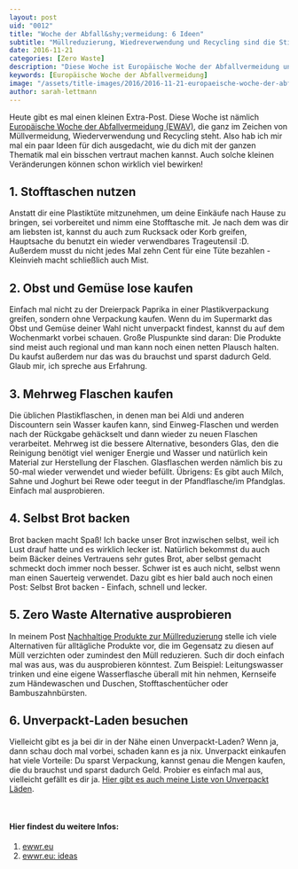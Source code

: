 ```yaml
---
layout: post
uid: "0012"
title: "Woche der Abfall&shy;vermeidung: 6 Ideen"
subtitle: "Müllreduzierung, Wiedreverwendung und Recycling sind die Stichwörter"
date: 2016-11-21
categories: [Zero Waste]
description: "Diese Woche ist Europäische Woche der Abfallvermeidung und es dreht sich alles um Müllreduzierung, Wiederverwendung und Recycling."
keywords: [Europäische Woche der Abfallvermeidung]
image: "/assets/title-images/2016/2016-11-21-europaeische-woche-der-abfallvermeidung.jpg"
author: sarah-lettmann
---
```

Heute gibt es mal einen kleinen Extra-Post. Diese Woche ist nämlich [Europäische Woche der Abfallvermeidung (EWAV)](http://www.letscleanupeurope.de/), die ganz im Zeichen von Müllvermeidung, Wiederverwendung und Recycling steht. Also hab ich mir mal ein paar Ideen für dich ausgedacht, wie du dich mit der ganzen Thematik mal ein bisschen vertraut machen kannst. Auch solche kleinen Veränderungen können schon wirklich viel bewirken!

## 1. Stofftaschen nutzen
Anstatt dir eine Plastiktüte mitzunehmen, um deine Einkäufe nach Hause zu bringen, sei vorbereitet und nimm eine Stofftasche mit. Je nach dem was dir am liebsten ist, kannst du auch zum Rucksack oder Korb greifen, Hauptsache du benutzt ein wieder verwendbares Trageutensil :D. Außerdem musst du nicht jedes Mal zehn Cent für eine Tüte bezahlen - Kleinvieh macht schließlich auch Mist.

## 2. Obst und Gemüse lose kaufen
Einfach mal nicht zu der Dreierpack Paprika in einer Plastikverpackung greifen, sondern ohne Verpackung kaufen. Wenn du im Supermarkt das Obst und Gemüse deiner Wahl nicht unverpackt findest, kannst du auf dem Wochenmarkt vorbei schauen. Große Pluspunkte sind daran: Die Produkte sind meist auch regional und man kann noch einen netten Plausch halten. Du kaufst außerdem nur das was du brauchst und sparst dadurch Geld. Glaub mir, ich spreche aus Erfahrung.

## 3. Mehrweg Flaschen kaufen
Die üblichen Plastikflaschen, in denen man bei Aldi und anderen Discountern sein Wasser kaufen kann, sind Einweg-Flaschen und werden nach der Rückgabe gehäckselt und dann wieder zu neuen Flaschen verarbeitet. Mehrweg ist die bessere Alternative, besonders Glas, den die Reinigung benötigt viel weniger Energie und Wasser und natürlich kein Material zur Herstellung der Flaschen. Glasflaschen werden nämlich bis zu 50-mal wieder verwendet und wieder befüllt. Übrigens: Es gibt auch Milch, Sahne und Joghurt bei Rewe oder teegut in der Pfandflasche/im Pfandglas. Einfach mal ausprobieren.

## 4. Selbst Brot backen
Brot backen macht Spaß! Ich backe unser Brot inzwischen selbst, weil ich Lust drauf hatte und es wirklich lecker ist. Natürlich bekommst du auch beim Bäcker deines Vertrauens sehr gutes Brot, aber selbst gemacht schmeckt doch immer noch besser. Schwer ist es auch nicht, selbst wenn man einen Sauerteig verwendet. Dazu gibt es hier bald auch noch einen Post: Selbst Brot backen - Einfach, schnell und lecker.

## 5. Zero Waste Alternative ausprobieren
In meinem Post [Nachhaltige Produkte zur Müllreduzierung](/blog/nachhaltige-produkte-zur-muellreduzierung) stelle ich viele Alternativen für alltägliche Produkte vor, die im Gegensatz zu diesen auf Müll verzichten oder zumindest den Müll reduzieren. Such dir doch einfach mal was aus, was du ausprobieren könntest. Zum Beispiel: Leitungswasser trinken und eine eigene Wasserflasche überall mit hin nehmen, Kernseife zum Händewaschen und Duschen, Stofftaschentücher oder Bambuszahnbürsten.

## 6. Unverpackt-Laden besuchen
Vielleicht gibt es ja bei dir in der Nähe einen Unverpackt-Laden? Wenn ja, dann schau doch mal vorbei, schaden kann es ja nix. Unverpackt einkaufen hat viele Vorteile: Du sparst Verpackung, kannst genau die Mengen kaufen, die du brauchst und sparst dadurch Geld. Probier es einfach mal aus, vielleicht gefällt es dir ja. [Hier gibt es auch meine Liste von Unverpackt Läden](/blog/unverpackt-einkaufen-alle-laeden).

&nbsp;

#### Hier findest du weitere Infos:
1. [ewwr.eu](http://www.ewwr.eu/de)
2. [ewwr.eu: ideas](http://www.ewwr.eu/de/ideas/reduce)
